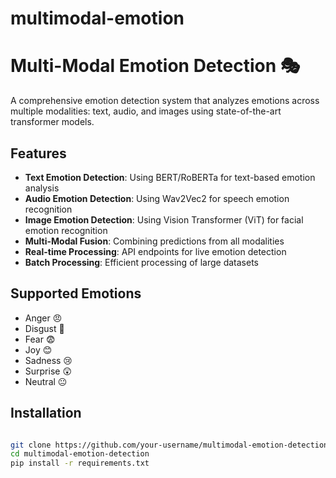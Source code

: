 # multimodal-emotion

# Multi-Modal Emotion Detection 🎭

A comprehensive emotion detection system that analyzes emotions across multiple modalities: text, audio, and images using state-of-the-art transformer models.

## Features

- **Text Emotion Detection**: Using BERT/RoBERTa for text-based emotion analysis
- **Audio Emotion Detection**: Using Wav2Vec2 for speech emotion recognition
- **Image Emotion Detection**: Using Vision Transformer (ViT) for facial emotion recognition
- **Multi-Modal Fusion**: Combining predictions from all modalities
- **Real-time Processing**: API endpoints for live emotion detection
- **Batch Processing**: Efficient processing of large datasets

## Supported Emotions

- Anger 😠
- Disgust 🤢
- Fear 😨
- Joy 😊
- Sadness 😢
- Surprise 😲
- Neutral 😐

## Installation

```bash

git clone https://github.com/your-username/multimodal-emotion-detection.git
cd multimodal-emotion-detection
pip install -r requirements.txt

```
